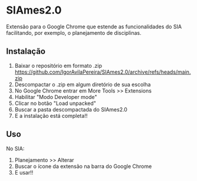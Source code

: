# SIAmes2.0

Extensão para o Google Chrome que estende as funcionalidades do SIA facilitando, por exemplo, o planejamento de disciplinas.


## Instalação

1) Baixar o repositório em formato .zip https://github.com/IgorAvilaPereira/SIAmes2.0/archive/refs/heads/main.zip 
2) Descompactar o .zip em algum diretório de sua escolha
3) No Google Chrome entrar em More Tools >> Extensions
4) Habilitar "Modo Developer mode"
5) Clicar no botão "Load unpacked"
6) Buscar a pasta descompactada do SIAmes2.0
7) E a instalação está completa!!

## Uso

No SIA:

1) Planejamento >> Alterar
2) Buscar o ícone da extensão na barra do Google Chrome
3) E usar!!






